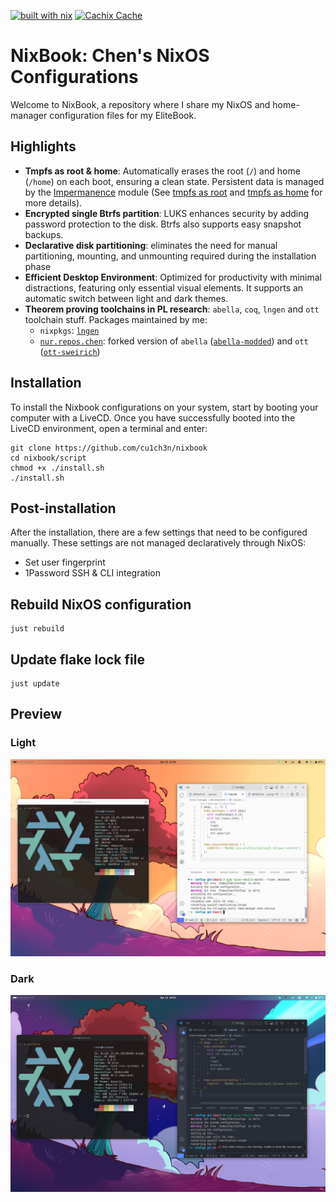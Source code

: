 [![built with nix](https://img.shields.io/static/v1?logo=nixos&logoColor=white&label=&message=Built%20with%20Nix&color=41439a)](https://builtwithnix.org)
[![Cachix Cache](https://img.shields.io/badge/cachix-chen-blue.svg)](https://chen.cachix.org)

# NixBook: Chen's NixOS Configurations

Welcome to NixBook, a repository where I share my NixOS and home-manager configuration files for my EliteBook.

## Highlights

- **Tmpfs as root & home**: Automatically erases the root (`/`) and home (`/home`) on each boot, ensuring a clean state. Persistent data is managed by the [Impermanence] module (See [tmpfs as root] and [tmpfs as home] for more details).
- **Encrypted single Btrfs partition**: LUKS enhances security by adding password protection to the disk. Btrfs also supports easy snapshot backups.
- **Declarative disk partitioning**: eliminates the need for manual partitioning, mounting, and unmounting required during the installation phase
- **Efficient Desktop Environment**: Optimized for productivity with minimal distractions, featuring only essential visual elements. It supports an automatic switch between light and dark themes.
- **Theorem proving toolchains in PL research**: `abella`, `coq`, `lngen` and `ott` toolchain stuff. Packages maintained by me:
    - `nixpkgs`: [`lngen`]
    - [`nur.repos.chen`]: forked version of `abella` ([`abella-modded`]) and `ott` ([`ott-sweirich`])

## Installation

To install the Nixbook configurations on your system, start by booting your computer with a LiveCD. Once you have successfully booted into the LiveCD environment, open a terminal and enter:

```console
git clone https://github.com/cu1ch3n/nixbook
cd nixbook/script
chmod +x ./install.sh
./install.sh
```

## Post-installation

After the installation, there are a few settings that need to be configured manually. These settings are not managed declaratively through NixOS:
- Set user fingerprint
- 1Password SSH & CLI integration

## Rebuild NixOS configuration

```console
just rebuild
```

## Update flake lock file

```console
just update
```

## Preview

### Light
![](assets/screenshot-light.png)

### Dark
![](assets/screenshot-dark.png)

[`abella-modded`]: https://github.com/nix-community/nur-combined/tree/master/repos/chen/pkgs/abella-modded/default.nix
[`ott-sweirich`]: https://github.com/nix-community/nur-combined/tree/master/repos/chen/pkgs/ott-sweirich/default.nix
[`lngen`]: https://github.com/NixOS/nixpkgs/blob/master/pkgs/by-name/ln/lngen/package.nix
[`nur.repos.chen`]: https://nur.nix-community.org/repos/chen/
[Impermanence]: https://github.com/nix-community/impermanence
[tmpfs as root]: https://elis.nu/blog/2020/05/nixos-tmpfs-as-root/
[tmpfs as home]: https://elis.nu/blog/2020/06/nixos-tmpfs-as-home/